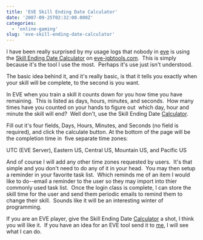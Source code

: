 ```yaml
---
title: 'EVE Skill Ending Date Calculator'
date: '2007-09-25T02:32:00.000Z'
categories:
  - 'online-gaming'
slug: 'eve-skill-ending-date-calculator'
---
```


I have been really surprised by my usage logs that nobody in [eve](https://secure.eve-online.com/redir.asp?aid=102929) is using the [Skill Ending Date Calculator](http://eve-igbtools.com/Tools/skilldatecalc.aspx) on [eve-igbtools.com](http://eve-igbtools.com).  This is simply because it's the tool I use the most.  Perhaps it's use just isn't understood.

The basic idea behind it, and it's really basic, is that it tells you exactly when your skill will be complete, to the second is you want.

In EVE when you train a skill it counts down for you how time you have remaining.  This is listed as days, hours, minutes, and seconds.  How many times have you counted on your hands to figure out  which day, hour and minute the skill will end?  Well don't, use the Skill Ending Date [Calculator](http://eve-igbtools.com/Tools/skilldatecalc.aspx).

Fill out it's four fields, Days, Hours, Minutes, and Seconds (no field is required), and click the calculate button. At the bottom of the page will be the completion time in  five separate time zones:

UTC (EVE Server), Eastern US, Central US, Mountain US, and Pacific US

And of course I will add any other time zones requested by users.  It's that simple and you don't need to do any of it in your head.  You may then setup a reminder in your favorite task list.  Which reminds me of an item I would like to do--email a reminder to the user so they may import into thier commonly used task list.  Once the login class is complete, I can store the skill time for the user and send them periodic emails to remind them to change their skill.  Sounds like it will be an interesting winter of programming.

If you are an EVE player, give the Skill Ending Date [Calculator](http://eve-igbtools.com/Tools/skilldatecalc.aspx) a shot, I think you will like it.  If you have an idea for an EVE tool send it to [me](http://eve-igbtools.com/contactme.aspx), I will see what I can do.
